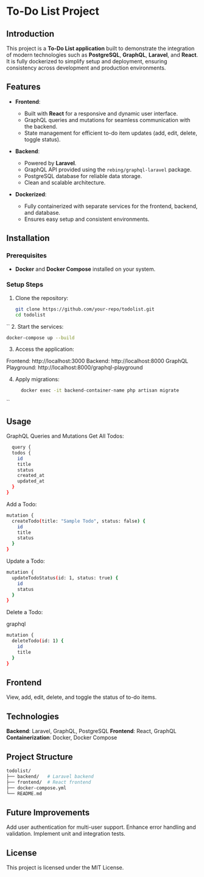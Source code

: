 # To-Do List Project

## Introduction

This project is a **To-Do List application** built to demonstrate the integration of modern technologies such as **PostgreSQL**, **GraphQL**, **Laravel**, and **React**. It is fully dockerized to simplify setup and deployment, ensuring consistency across development and production environments.

## Features

- **Frontend**:
  - Built with **React** for a responsive and dynamic user interface.
  - GraphQL queries and mutations for seamless communication with the backend.
  - State management for efficient to-do item updates (add, edit, delete, toggle status).

- **Backend**:
  - Powered by **Laravel**.
  - GraphQL API provided using the `rebing/graphql-laravel` package.
  - PostgreSQL database for reliable data storage.
  - Clean and scalable architecture.

- **Dockerized**:
  - Fully containerized with separate services for the frontend, backend, and database.
  - Ensures easy setup and consistent environments.

## Installation

### Prerequisites
- **Docker** and **Docker Compose** installed on your system.

### Setup Steps

1. Clone the repository:
   ```bash
   git clone https://github.com/your-repo/todolist.git
   cd todolist
``
 2. Start the services:
 ```bash
docker-compose up --build
```
3. Access the application:

  Frontend: http://localhost:3000
  Backend: http://localhost:8000
  GraphQL Playground: http://localhost:8000/graphql-playground

4. Apply migrations:
   ```bash
     docker exec -it backend-container-name php artisan migrate
``
## Usage
GraphQL Queries and Mutations
Get All Todos:
```bash
  query {
  todos {
    id
    title
    status
    created_at
    updated_at
  }
}

```
Add a Todo:
```bash
mutation {
  createTodo(title: "Sample Todo", status: false) {
    id
    title
    status
  }
}

```
Update a Todo:
```bash
mutation {
  updateTodoStatus(id: 1, status: true) {
    id
    status
  }
}
```
Delete a Todo:

graphql
```bash
mutation {
  deleteTodo(id: 1) {
    id
    title
  }
}
```
## Frontend
View, add, edit, delete, and toggle the status of to-do items.
## Technologies
**Backend**: Laravel, GraphQL, PostgreSQL
**Frontend**: React, GraphQL
**Containerization**: Docker, Docker Compose

## Project Structure
```bash
todolist/
├── backend/   # Laravel backend
├── frontend/  # React frontend
├── docker-compose.yml
└── README.md
```

## Future Improvements
Add user authentication for multi-user support.
Enhance error handling and validation.
Implement unit and integration tests.
## License
This project is licensed under the MIT License.

